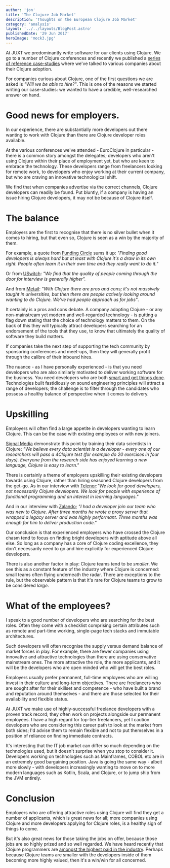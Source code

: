 ```yaml
---
author: 'jon'
title: 'The Clojure Job Market'
description: 'Thoughts on the European Clojure Job Market'
category: 'analysis'
layout: '../../layouts/BlogPost.astro'
publishedDate: '29 Jun 2017'
heroImage: 'mock3.jpg'
---
```


At JUXT we predominantly write software for our clients using Clojure.
We go to a number of Clojure conferences and recently we published a
[series of reference case-studies](https://juxt.pro/clojure-in.html)
where we've talked to various companies about their Clojure adoption.

For companies curious about Clojure, one of the first questions we are
asked is _\"Will we be able to hire?\"_. This is one of the reasons we
started writing our case-studies: we wanted to have a credible,
well-researched answer on hand.

# Good news for employers.

In our experience, there are substantially more developers out there
wanting to work with Clojure than there are Clojure developer roles
available.

At the various conferences we've attended - EuroClojure in particular -
there is a common story amongst the delegates; developers who aren't
using Clojure within their place of employment yet, but who are keen to
embrace the technology. These developers range from freelancers looking
for remote work, to developers who enjoy working at their current
company, but who are craving an innovative technological shift.

We find that when companies advertise via the correct channels, Clojure
developers can readily be found. Put bluntly, if a company is having an
issue hiring Clojure developers, it may not be because of Clojure
itself.

# The balance

Employers are the first to recognise that there is no silver bullet when
it comes to hiring, but that even so, Clojure is seen as a win by the
majority of them.

For example, a quote from [Funding
Circle](https://juxt.pro/blog/posts/clojure-in-fundingcircle.html) sums
it up: _\"Finding good developers is always hard but at least with
Clojure it's a draw in its own right. People often learn it in their own
time and they really want to do it.\"_

Or from [USwitch](https://juxt.pro/blog/posts/clojure-in-uswitch.html):
_\"We find that the quality of people coming through the door for
interview is generally higher\"._

And from [Metail](https://juxt.pro/blog/posts/clojure-in-metail.html):
_\"With Clojure there are pros and cons; it's not massively taught in
universities, but then there are people actively looking around wanting
to do Clojure. We've had people approach us for jobs\"_.

It certainly is a pros and cons debate. A company adopting Clojure - or
any non-mainstream yet modern and well-regarded technology - is putting
a flag down stating that the choice of technology matters to them. On
the back of this they will typically attract developers searching for an
endorsement of the tools that they use, to know that ultimately the
quality of software they build matters.

If companies take the next step of supporting the tech community by
sponsoring conferences and meet-ups, then they will generally profit
through the calibre of their inbound hires.

The nuance - as I have personally experienced - is that you need
developers who are also similarly motivated to deliver working software
for the business. You need developers who are both [smart and get things
done](https://www.amazon.co.uk/Smart-Gets-Things-Done-Technical/dp/1590598385).
Technologies built fastidiously on sound engineering principles will
attract a range of developers; the challenge is to filter through the
candidates who possess a healthy balance of perspective when it comes to
delivery.

# Upskilling

Employers will often find a large appetite in developers wanting to
learn Clojure. This can be the case with existing employees or with new
joiners.

[Signal Media](https://juxt.pro/blog/posts/clojure-in-signal.html)
demonstrate this point by training their data scientists in Clojure:
_\"We believe every data scientist is a developer - every one of our
researchers will pass a 4Clojure test (for example do 20 exercises in
four days). Everyone from the research side has enjoyed learning a new
language, Clojure is easy to learn.\"_

There is certainly a theme of employers upskilling their existing
developers towards using Clojure, rather than hiring seasoned Clojure
developers from the get-go. As in our interview with
[Telenor](https://juxt.pro/blog/posts/clojure-in-telenor.html):_\"We
look for good developers, not necessarily Clojure developers. We look
for people with experience of functional programming and an interest in
learning languages.\"_

And in our interview with
[Zalando](https://juxt.pro/blog/posts/clojure-in-zalando.html); _\"I had
a developer join our team who was new to Clojure. After three months he
wrote a proxy server that wrapped a legacy server and was highly
performant. Three months was enough for him to deliver production
code.\"_

Our conclusion is that experienced employers who have crossed the
Clojure chasm tend to focus on finding bright developers with aptitude
above all else. So long as a company has a core of Clojure coding
excellence, they don't necessarily need to go and hire explicitly for
experienced Clojure developers.

There is also another factor in play: Clojure teams tend to be
_smaller_. We see this as a constant feature of the industry where
Clojure is concerned: small teams often flying underneath the radar.
There are exceptions to the rule, but the observable pattern is that
it's rare for Clojure teams to grow to be considered _large_.

# What of the employees?

I speak to a good number of developers who are searching for the best
roles. Often they come with a checklist comprising certain attributes
such as remote and part-time working, single-page tech stacks and
immutable architectures.

Such developers will often recognise the supply versus demand balance of
market forces in play. For example, there are fewer companies using
innovative and attractive technologies than there are using conservative
mainstream ones. The more attractive the role, the more applicants, and
it will be the developers who are open minded who will get the best
roles.

Employers usually prefer permanent, full-time employees who are willing
invest in their culture and long-term objectives. There are freelancers
who are sought after for their skillset and competence - who have built
a brand and reputation around themselves - and there are those selected
for their availability and flexible status.

At JUXT we make use of highly-successful freelance developers with a
proven track record; they often work on projects alongside our permanent
employees. I have a high regard for top-tier freelancers, yet I caution
developers who are considering this career path to look at the market
from both sides; I'd advise them to remain flexible and not to put
themselves in a position of reliance on finding immediate contracts.

It's interesting that the IT job market can differ so much depending on
the technologies used, but it doesn't surprise when you stop to consider
it. Developers working on technologies such as Mainframes, COBOL etc are
in an extremely good bargaining position. Java is going the same way -
albeit more slowly - with developers increasingly wanting to move on to
more modern languages such as Kotlin, Scala, and Clojure, or to jump
ship from the JVM entirely.

# Conclusion

Employers who are offering attractive roles using Clojure will find they
get a number of applicants, which is great news for all; more companies
using Clojure and more developers applying for Clojure roles, is a
healthy sign of things to come.

But it's also great news for those taking the jobs on offer, because
those jobs are so highly prized and so well regarded. We have heard
recently that Clojure programmers are [amongst the highest paid in the
industry](http://www.techrepublic.com/article/what-are-the-highest-paid-jobs-in-programming-the-top-earning-languages-in-2017/).
Perhaps because Clojure teams are smaller with the developers inside of
them becoming more highly valued, then it's a win/win for all concerned.
